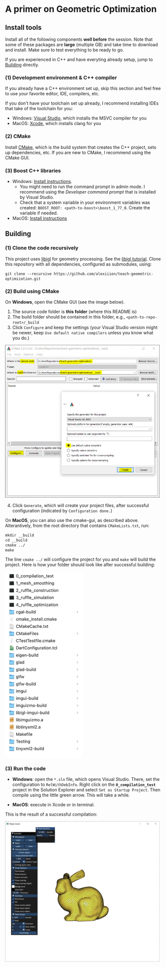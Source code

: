 # A primer on Geometric Optimization


## Install tools
Install all of the following components **well before** the session. Note that some of these packages are **large** (multiple GB) and take time to download and install. Make sure to test everything to be ready to go.

If you are experienced in C++ and have everyting already setup, jump to [Building](#building) directly.

### (1) Development environment & C++ compiler
If you already have a C++ environment set up, skip this section and feel free to use your favorite editor, IDE, compilers, etc.  

If you don't have your toolchain set up already, I recommend installing IDEs that take of the toolchain for you:
* Windows: [Visual Studio](https://visualstudio.microsoft.com/vs/community/), which installs the MSVC compiler for you
* MacOS: [Xcode](https://developer.apple.com/xcode/), which installs clang for you

### (2) CMake
Install [CMake](https://cmake.org/download/), which is the build system that creates the C++ project, sets up dependencies, etc. If you are new to CMake, I recommend using the CMake GUI.

### (3) Boost C++ libraries
* Windows: [Install instructions](https://robots.uc3m.es/installation-guides/install-boost.html#install-boost-windows). 
    * You might need to run the command prompt in admin mode. I recommend using the *Developer command prompt* that is installed by Visual Studio. 
    * Check that a system variable in your environment variables was created: `BOOST_ROOT: <path-to-boost>\boost_1_77_0`. Create the variable if needed.
* MacOS: [Install instructions](https://robots.uc3m.es/installation-guides/install-boost.html#install-boost-ubuntu)


## Building

### (1) Clone the code **recursively**
This project uses [libigl](https://github.com/libigl/libigl/) for geometry processing. See the [libigl tutorial](https://libigl.github.io/tutorial/).
Clone this repository with all dependencies, configured as submodules, using:
```
git clone --recursive https://github.com/alexiiion/teach-geometric-optimization.git
```

### (2) Build using CMake
On **Windows**, open the CMake GUI (see the image below). 
1. The source code folder is **this folder** (where this README is)  
2. The build folder should be contained in this folder, e.g., `<path-to-repo-root>/_build`
3. Click `Configure` and keep the settings (your Visual Studio version might be newer, keep `Use default native compilers` unless you know what you do.)

<img src="./_instructions/cmake-gui-initial-config.PNG" width="500"/>

<!-- 4. At the end of the output `Configuration done.`  -->
4. Click `Generate`, which will create your project files, after successful configuration (indicated by `Configuration done.`)


On **MacOS**, you can also use the cmake-gui, as described above. Alterantively, from the root directory that contains `CMakeLists.txt`, run:

```
mkdir __build
cd __build
cmake ../
make
```

<!-- There are some warnings due to changes in the build system of libigl. It still works. After running cmake, the output should be `Configuring done`. -->

The line `cmake ../` will configure the project for you and `make` will build the project. Here is how your folder should look like after successful building:

<img src="./_instructions/macos-folder-afterbuilding.png" width="250"/>


### (3) Run the code

* **Windows**: open the `*.sln` file, which opens Visual Studio. There, set the configuration to `RelWithDebInfo`. Right click on the **`0_compilation_test`** project in the Solution Explorer and select `Set as Startup Project`. Then compile using the little green arrow. This will take a while.

* **MacOS**: execute in Xcode or in terminal.

This is the result of a successful compilation:

<img src="./_instructions/result.PNG" width="500"/>
